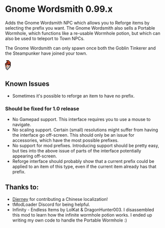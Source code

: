 # Gnome Wordsmith 0.99.x

Adds the Gnome Wordsmith NPC which allows you to Reforge items by selecting the prefix you want.
The Gnome Wordsmith also sells a Portable Wormhole, which functions like a re-usable Wormhole potion, but which can also be used to teleport to Town NPCs.

The Gnome Wordsmith can only spawn once both the Goblin Tinkerer and the Steampunker have joined your town.

![Image of Gnome Wordsmith's Head](NPCs/GnomeWordsmithNPC_Head.png)

## Known Issues

-   Sometimes it's possible to reforge an item to have no prefix.

### Should be fixed for 1.0 release

-   No Gamepad support. This interface requires you to use a mouse to navigate.
-   No scaling support. Certain (small) resolutions might suffer from having the interface go off-screen. This should only be an issue for accessories, which have the most possible prefixes.
-   No support for mod prefixes. Introducing support should be pretty easy, but ties into the above issue of parts of the interface potentially appearing off-screen.
-   Reforge interface should probably show that a current prefix could be applied to an item of this type, even if the current item already has that prefix.

## Thanks to:

-   [Dierney](https://github.com/Dierney) for contributing a Chinese localization!
-   tModLoader Discord for being helpful.
-   Infinity - Endless Items by LolKat & DragonHunter003. I disassembled this mod to learn how the infinite wormhole potion works. I ended up writing my own code to handle the Portable Wormhole :)
